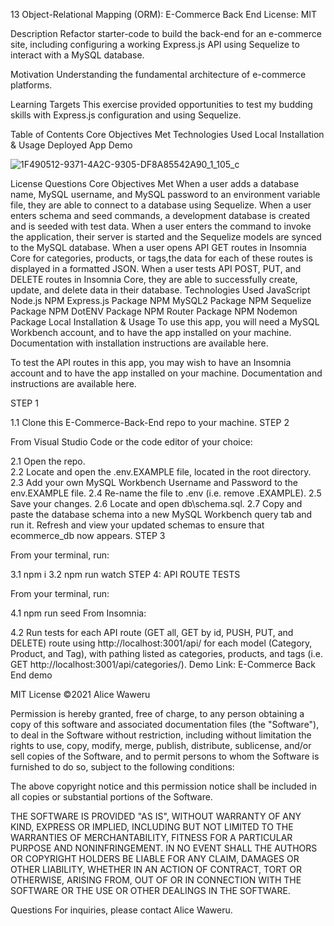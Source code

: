 13 Object-Relational Mapping (ORM): E-Commerce Back End
License: MIT

Description
Refactor starter-code to build the back-end for an e-commerce site, including configuring a working Express.js API using Sequelize to interact with a MySQL database.

Motivation
Understanding the fundamental architecture of e-commerce platforms.

Learning Targets
This exercise provided opportunities to test my budding skills with Express.js configuration and using Sequelize.

Table of Contents
Core Objectives Met
Technologies Used
Local Installation & Usage
Deployed App
Demo

![1F490512-9371-4A2C-9305-DF8A85542A90_1_105_c](https://user-images.githubusercontent.com/80792502/131208496-bd1aa40c-e39a-42d7-af30-cb4a65a911ef.jpeg)

License
Questions
Core Objectives Met
When a user adds a database name, MySQL username, and MySQL password to an environment variable file, they are able to connect to a database using Sequelize.
When a user enters schema and seed commands, a development database is created and is seeded with test data.
When a user enters the command to invoke the application, their server is started and the Sequelize models are synced to the MySQL database.
When a user opens API GET routes in Insomnia Core for categories, products, or tags,the data for each of these routes is displayed in a formatted JSON.
When a user tests API POST, PUT, and DELETE routes in Insomnia Core, they are able to successfully create, update, and delete data in their database.
Technologies Used
JavaScript
Node.js
NPM Express.js Package
NPM MySQL2 Package
NPM Sequelize Package
NPM DotENV Package
NPM Router Package
NPM Nodemon Package
Local Installation & Usage
To use this app, you will need a MySQL Workbench account, and to have the app installed on your machine. Documentation with installation instructions are available here.

To test the API routes in this app, you may wish to have an Insomnia account and to have the app installed on your machine. Documentation and instructions are available here.

STEP 1

1.1 Clone this E-Commerce-Back-End repo to your machine.
STEP 2

From Visual Studio Code or the code editor of your choice:

2.1 Open the repo.  
2.2 Locate and open the .env.EXAMPLE file, located in the root directory.
2.3 Add your own MySQL Workbench Username and Password to the env.EXAMPLE file.
2.4 Re-name the file to .env (i.e. remove .EXAMPLE).
2.5 Save your changes.
2.6 Locate and open db\schema.sql.
2.7 Copy and paste the database schema into a new MySQL Workbench query tab and run it. Refresh and view your updated schemas to ensure that ecommerce_db now appears.
STEP 3

From your terminal, run:

3.1 npm i
3.2 npm run watch
STEP 4: API ROUTE TESTS

From your terminal, run:

4.1 npm run seed
From Insomnia:

4.2 Run tests for each API route (GET all, GET by id, PUSH, PUT, and DELETE) route using http://localhost:3001/api/ for each model (Category, Product, and Tag), with pathing listed as categories, products, and tags (i.e. GET http://localhost:3001/api/categories/).
Demo
Link: E-Commerce Back End demo

MIT License
©2021 Alice Waweru

Permission is hereby granted, free of charge, to any person obtaining a copy of this software and associated documentation files (the "Software"), to deal in the Software without restriction, including without limitation the rights to use, copy, modify, merge, publish, distribute, sublicense, and/or sell copies of the Software, and to permit persons to whom the Software is furnished to do so, subject to the following conditions:

The above copyright notice and this permission notice shall be included in all copies or substantial portions of the Software.

THE SOFTWARE IS PROVIDED "AS IS", WITHOUT WARRANTY OF ANY KIND, EXPRESS OR IMPLIED, INCLUDING BUT NOT LIMITED TO THE WARRANTIES OF MERCHANTABILITY, FITNESS FOR A PARTICULAR PURPOSE AND NONINFRINGEMENT. IN NO EVENT SHALL THE AUTHORS OR COPYRIGHT HOLDERS BE LIABLE FOR ANY CLAIM, DAMAGES OR OTHER LIABILITY, WHETHER IN AN ACTION OF CONTRACT, TORT OR OTHERWISE, ARISING FROM, OUT OF OR IN CONNECTION WITH THE SOFTWARE OR THE USE OR OTHER DEALINGS IN THE SOFTWARE.

Questions
For inquiries, please contact Alice Waweru.

